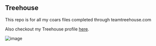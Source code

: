 ## Treehouse

This repo is for all my coars files completed through teamtreehouse.com

Also checkout my Treehouse profile [here]().

![image](https://user-images.githubusercontent.com/77656658/105130930-eefbec80-5ab5-11eb-9715-1181c4f26a66.png)
